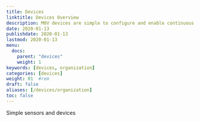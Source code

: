 ```yaml
---
title: Devices
linktitle: Devices Overview
description: M0V devices are simple to configure and enable continuous development with OTA updates.
date: 2020-01-13
publishdate: 2020-01-13
lastmod: 2020-01-13
menu:
  docs:
    parent: "devices"
    weight: 1
keywords: [devices, organization]
categories: [devices]
weight: 01	#rem
draft: false
aliases: [/devices/organization]
toc: false
---
```


Simple sensors and devices 
